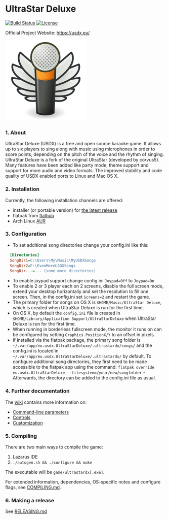 # UltraStar Deluxe

[![Build Status](https://github.com/UltraStar-Deluxe/USDX/actions/workflows/main.yml/badge.svg)](https://github.com/UltraStar-Deluxe/USDX/actions/workflows/main.yml)
[![License](https://img.shields.io/badge/license-GPLv2-blue.svg)](LICENSE)

Official Project Website: https://usdx.eu/

![UltraStar Deluxe Logo](https://github.com/UltraStar-Deluxe/USDX/blob/master/icons/ultrastardx-icon_256.png)


### 1. About
UltraStar Deluxe (USDX) is a free and open source karaoke game. It allows up to six players to sing along with music using microphones in order to score points, depending on the pitch of the voice and the rhythm of singing.
UltraStar Deluxe is a fork of the original UltraStar (developed by corvus5).
Many features have been added like party mode, theme support and support for more audio and video formats.
The improved stability and code quality of USDX enabled ports to Linux and Mac OS X.

### 2. Installation
Currently, the following installation channels are offered:
- installer (or portable version) for [the latest release](https://github.com/UltraStar-Deluxe/USDX/releases/latest)
- flatpak from [flathub](https://flathub.org/apps/eu.usdx.UltraStarDeluxe)
- Arch Linux [AUR](https://aur.archlinux.org/packages/ultrastardx-git)

### 3. Configuration
- To set additional song directories change your config.ini like this:
```ini
  [Directories]
  SongDir1=C:\Users\My\Music\MyUSDXSongs
  SongDir2=F:\EvenMoreUSDXSongs
  SongDir...=... (some more directories)
```
- To enable joypad support change config.ini `Joypad=Off` to `Joypad=On`
- To enable 2 or 3 player each on 2 screens, disable the full screen mode, extend your desktop horizontally and set the resolution to fill one screen. Then, in the config.ini set `Screens=2` and restart the game.
- The primary folder for songs on OS X is `$HOME/Music/UltraStar Deluxe`, which is created when UltraStar Deluxe is run for the first time.
- On OS X, by default the `config.ini` file is created in `$HOME/Library/Application Support/UltraStarDeluxe` when UltraStar Deluxe is run for the first time.
- When running in borderless fullscreen mode, the monitor it runs on can be configured by setting `Graphics.PositionX/Y` to an offset in pixels.
- If installed via the flatpak package, the primary song folder is `~/.var/app/eu.usdx.UltraStarDeluxe/.ultrastardx/songs/` and the config.ini is located in `~/.var/app/eu.usdx.UltraStarDeluxe/.ultrastardx/` by default. To configure additional song directories, they first need to be made accessible to the flatpak app using the command: `flatpak override eu.usdx.UltraStarDeluxe --filesystem=/your/new/songfolder` - Afterwards, the directory can be added to the config.ini file as usual.

### 4. Further documentation
The [wiki](https://github.com/UltraStar-Deluxe/USDX/wiki) contains more information on:
* [Command-line parameters](https://github.com/UltraStar-Deluxe/USDX/wiki/Command-Line-Parameters)
* [Controls](https://github.com/UltraStar-Deluxe/USDX/wiki/Controls)
* [Customization](https://github.com/UltraStar-Deluxe/USDX/wiki/Customization)

### 5. Compiling
There are two main ways to compile the game:

1. Lazarus IDE
2. `./autogen.sh && ./configure && make`

The executable will be `game/ultrastardx[.exe]`.

For extended information, dependencies, OS-specific notes and configure flags, see [COMPILING.md](COMPILING.md).

### 6. Making a release
See [RELEASING.md](RELEASING.md)
